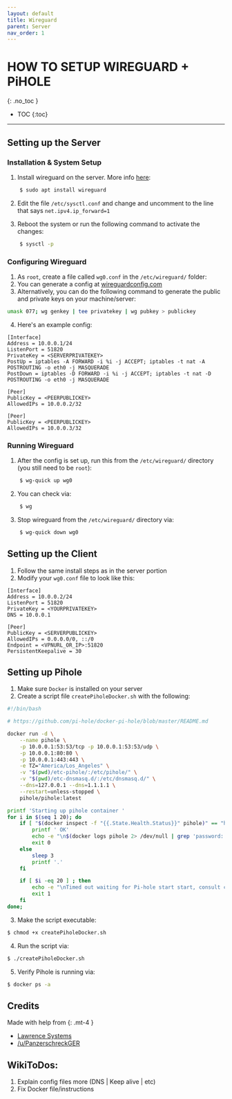 ```yaml
---
layout: default
title: Wireguard
parent: Server
nav_order: 1
---
```


# HOW TO SETUP WIREGUARD + PiHOLE
{: .no_toc }

- TOC
{:toc}

---



## Setting up the Server


### Installation & System Setup

1. Install wireguard on the server. More info [here](https://www.wireguard.com/install/):
```bash
    $ sudo apt install wireguard
```

2. Edit the file `/etc/sysctl.conf` and change and uncomment to the line that says `net.ipv4.ip_forward=1`

3. Reboot the system or run the following command to activate the changes:
```bash
    $ sysctl -p 
```


### Configuring Wireguard

1. As `root`, create a file called `wg0.conf` in the `/etc/wireguard/` folder:
2. You can generate a config at [wireguardconfig.com](https://www.wireguardconfig.com/)
3. Alternatively, you can do the following command to generate the public and private keys on your machine/server:
```bash
umask 077; wg genkey | tee privatekey | wg pubkey > publickey
```
4. Here's an example config:

```
[Interface]
Address = 10.0.0.1/24
ListenPort = 51820
PrivateKey = <SERVERPRIVATEKEY>
PostUp = iptables -A FORWARD -i %i -j ACCEPT; iptables -t nat -A POSTROUTING -o eth0 -j MASQUERADE
PostDown = iptables -D FORWARD -i %i -j ACCEPT; iptables -t nat -D POSTROUTING -o eth0 -j MASQUERADE

[Peer]
PublicKey = <PEERPUBLICKEY>
AllowedIPs = 10.0.0.2/32

[Peer]
PublicKey = <PEERPUBLICKEY>
AllowedIPs = 10.0.0.3/32

```


### Running Wireguard

1. After the config is set up, run this from the `/etc/wireguard/` directory (you still need to be `root`):
```bash
    $ wg-quick up wg0
```

2. You can check via:
```bash
    $ wg
``` 

3. Stop wireguard from the `/etc/wireguard/` directory via:
```bash
    $ wg-quick down wg0
``` 


## Setting up the Client

1. Follow the same install steps as in the server portion
2. Modify your `wg0.conf` file to look like this:

```
[Interface]
Address = 10.0.0.2/24
ListenPort = 51820
PrivateKey = <YOURPRIVATEKEY>
DNS = 10.0.0.1 

[Peer]
PublicKey = <SERVERPUBLICKEY>
AllowedIPs = 0.0.0.0/0, ::/0
Endpoint = <VPNURL_OR_IP>:51820
PersistentKeepalive = 30

```

## Setting up Pihole

1. Make sure `Docker` is installed on your server
2. Create a script file `createPiholeDocker.sh` with the following:

```bash
#!/bin/bash

# https://github.com/pi-hole/docker-pi-hole/blob/master/README.md

docker run -d \
    --name pihole \
    -p 10.0.0.1:53:53/tcp -p 10.0.0.1:53:53/udp \
    -p 10.0.0.1:80:80 \
    -p 10.0.0.1:443:443 \
    -e TZ="America/Los_Angeles" \
    -v "$(pwd)/etc-pihole/:/etc/pihole/" \
    -v "$(pwd)/etc-dnsmasq.d/:/etc/dnsmasq.d/" \
    --dns=127.0.0.1 --dns=1.1.1.1 \
    --restart=unless-stopped \
    pihole/pihole:latest

printf 'Starting up pihole container '
for i in $(seq 1 20); do
    if [ "$(docker inspect -f "{{.State.Health.Status}}" pihole)" == "healthy" ] ; then
        printf ' OK'
        echo -e "\n$(docker logs pihole 2> /dev/null | grep 'password:') for your pi-hole: https://${IP}/admin/"
        exit 0
    else
        sleep 3
        printf '.'
    fi

    if [ $i -eq 20 ] ; then
        echo -e "\nTimed out waiting for Pi-hole start start, consult check your container logs for more info (\`docker logs pihole\`)"
        exit 1
    fi
done;
```
3. Make the script executable:

```bash
$ chmod +x createPiholeDocker.sh
```
4. Run the script via:

```bash
$ ./createPiholeDocker.sh
```
5. Verify Pihole is running via:

```bash
$ docker ps -a
```



## Credits

Made with help from
{: .mt-4 }
- [Lawrence Systems](https://forums.lawrencesystems.com/t/getting-started-building-your-own-wireguard-vpn-server/7425)
- [/u/PanzerschreckGER](https://www.reddit.com/r/pihole/comments/bl4ka8/guide_pihole_on_the_go_with_wireguard/)

## WikiToDos:

1. Explain config files more (DNS | Keep alive | etc)
2. Fix Docker file/instructions
